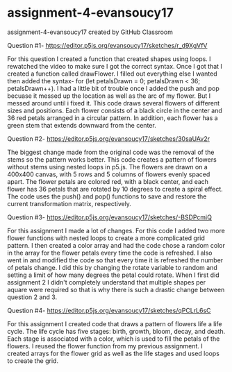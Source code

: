 # assignment-4-evansoucy17
assignment-4-evansoucy17 created by GitHub Classroom


Question #1- https://editor.p5js.org/evansoucy17/sketches/r_d9XgVfV

For this question I created a function that created shapes using loops. I rewatched the video to make sure I got the correct syntax. Once I got that I 
created a function called drawFlower. I filled out everything else I wanted then added the syntax- for (let petalsDrawn = 0; petalsDrawn < 36; 
petalsDrawn++). I had a little bit of trouble once I added the push and pop becuase it messed up the location as well as the arc of my flower. But I messed
around until i fixed it. This code draws several flowers of different sizes and positions. Each flower consists of a black circle in the center and 36 red petals arranged in a circular pattern. In addition, each flower has a green stem that extends downward from the center.



Question #2- https://editor.p5js.org/evansoucy17/sketches/30saUAv2r

The biggest change made from the original code was the removal of the stems so the pattern works better. This code creates a pattern of flowers without stems using nested loops in p5.js. The flowers are drawn on a 400x400 canvas, with 5 rows and 5 columns of flowers evenly spaced apart. The flower petals are colored red, with a black center, and each flower has 36 petals that are rotated by 10 degrees to create a spiral effect. The code uses the push() and pop() functions to save and restore the current transformation matrix, respectively.

Question #3- https://editor.p5js.org/evansoucy17/sketches/-BSDPcmiQ

For this assignment I made a lot of changes. For this code I added two more flower functions with nested loops to create a more complicated grid pattern.
I then created a color array and had the code chose a random color in the array for the flower petals every time the code is refreshed. I also went in and modified the code so that every time it is refreshed the number of petals change. I did this by changing the rotate variable to random and setting a limit of how many degrees the petal could rotate. When I first did assignment 2 I didn't completely understand that multiple shapes per aquare were required so that is why there is such a drastic change between question 2 and 3.
 
Question #4- https://editor.p5js.org/evansoucy17/sketches/qPCLrL6sC

For this assignment I created code that draws a pattern of flowers life a life cycle. The life cycle has five stages: birth, growth, bloom, decay, and death. Each stage is associated with a color, which is used to fill the petals of the flowers. I reused the flower function from my previous assignment. I created arrays for the flower grid as well as the life stages and used loops to create the grid. 



